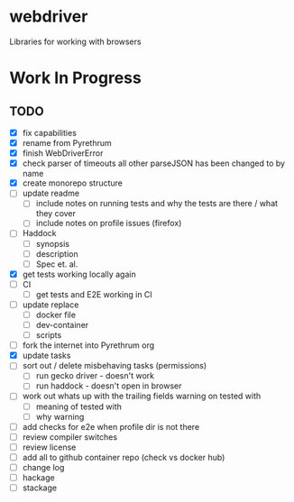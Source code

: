 # webdriver

Libraries for working with browsers

# Work In Progress

## TODO

- [x] fix capabilities
- [x] rename from Pyrethrum
- [x] finish WebDriverError
- [x] check parser of timeouts all other parseJSON has been changed to by name
- [x] create monorepo structure
- [ ] update readme
  - [ ] include notes on running tests and why the tests are there / what they cover
  - [ ] include notes on profile issues (firefox)
- [ ] Haddock
  - [ ] synopsis 
  - [ ] description
  - [ ] Spec et. al.
- [x] get tests working locally again
- [ ] CI
  - [ ] get tests and E2E working in CI
- [ ] update replace
  - [ ] docker file
  - [ ] dev-container
  - [ ] scripts
- [ ] fork the internet into Pyrethrum org
- [x] update tasks
- [ ] sort out / delete misbehaving tasks (permissions)
  - [ ] run gecko driver - doesn't work 
  - [ ] run haddock - doesn't open in browser
- [ ] work out whats up with the trailing fields warning on tested with
  - [ ] meaning of tested with
  - [ ] why warning
- [ ] add checks for e2e when profile dir is not there
- [ ] review compiler switches
- [ ] review license
- [ ] add all to github container repo (check vs docker hub)
- [ ] change log
- [ ] hackage
- [ ] stackage
